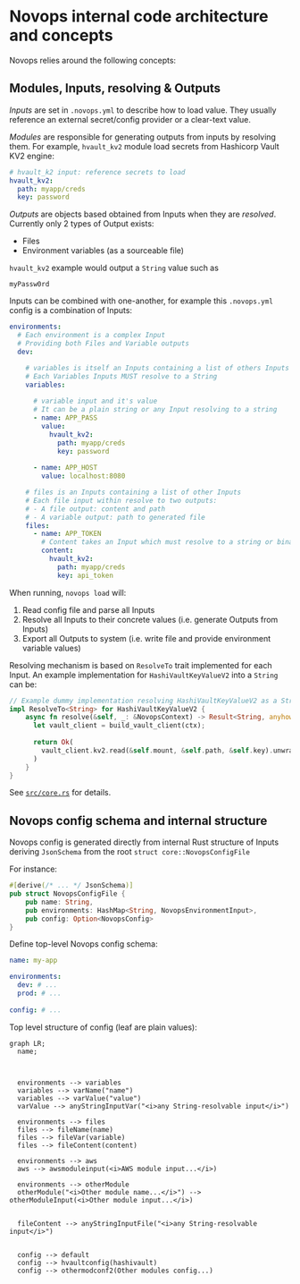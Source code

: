 # Novops internal code architecture and concepts

Novops relies around the following concepts:

## Modules, Inputs, resolving & Outputs 

_Inputs_ are set in `.novops.yml` to describe how to load value. They usually reference an external secret/config provider or a clear-text value.

_Modules_ are responsible for generating outputs from inputs by resolving them. For example, `hvault_kv2` module load secrets from Hashicorp Vault KV2 engine:

```yaml
# hvault_k2 input: reference secrets to load
hvault_kv2:
  path: myapp/creds
  key: password
```

_Outputs_ are objects based obtained from Inputs when they are _resolved_. Currently only 2 types of Output exists:
- Files
- Environment variables (as a sourceable file)

`hvault_kv2` example would output a `String` value such as

```
myPassw0rd
```

Inputs can be combined with one-another, for example this `.novops.yml` config is a combination of Inputs:

```yaml
environments:
  # Each environment is a complex Input
  # Providing both Files and Variable outputs
  dev:

    # variables is itself an Inputs containing a list of others Inputs
    # Each Variables Inputs MUST resolve to a String
    variables:
      
      # variable input and it's value
      # It can be a plain string or any Input resolving to a string
      - name: APP_PASS
        value:
          hvault_kv2:
            path: myapp/creds
            key: password
      
      - name: APP_HOST
        value: localhost:8080

    # files is an Inputs containing a list of other Inputs
    # Each file input within resolve to two outputs:
    # - A file output: content and path 
    # - A variable output: path to generated file
    files:
      - name: APP_TOKEN
        # Content takes an Input which must resolve to a string or binary content
        content:
          hvault_kv2:
            path: myapp/creds
            key: api_token
```

When running, `novops load` will:

1. Read config file and parse all Inputs
2. Resolve all Inputs to their concrete values (i.e. generate Outputs from Inputs)
3. Export all Outputs to system (i.e. write file and provide environment variable values)

Resolving mechanism is based on `ResolveTo` trait implemented for each Input. An example implementation for `HashiVaultKeyValueV2` into a `String` can be:

```rust
// Example dummy implementation resolving HashiVaultKeyValueV2 as a String
impl ResolveTo<String> for HashiVaultKeyValueV2 {
    async fn resolve(&self, _: &NovopsContext) -> Result<String, anyhow::Error> {
      let vault_client = build_vault_client(ctx);
      
      return Ok(
        vault_client.kv2.read(&self.mount, &self.path, &self.key).unwrap().to_string()
      )
    }
}
```

See [`src/core.rs`](src/core.rs) for details.

## Novops config schema and internal structure

Novops config is generated directly from internal Rust structure of Inputs deriving `JsonSchema` from the root `struct core::NovopsConfigFile`

For instance:

```rust
#[derive(/* ... */ JsonSchema)]
pub struct NovopsConfigFile {
    pub name: String,
    pub environments: HashMap<String, NovopsEnvironmentInput>,
    pub config: Option<NovopsConfig>
}
```

Define top-level Novops config schema:

```yaml
name: my-app

environments:
  dev: # ...
  prod: # ...
    
config: # ...
```

Top level structure of config (leaf are plain values):

```mermaid
graph LR;
  name;

  

  environments --> variables 
  variables --> varName("name")
  variables --> varValue("value")
  varValue --> anyStringInputVar("<i>any String-resolvable input</i>")
  
  environments --> files 
  files --> fileName(name)
  files --> fileVar(variable)
  files --> fileContent(content)

  environments --> aws
  aws --> awsmoduleinput(<i>AWS module input...</i>)

  environments --> otherModule
  otherModule("<i>Other module name...</i>") --> otherModuleInput(<i>Other module input...</i>)


  fileContent --> anyStringInputFile("<i>any String-resolvable input</i>")

  
  config --> default
  config --> hvaultconfig(hashivault)
  config --> othermodconf2(Other modules config...)
```